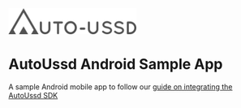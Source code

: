 <img src="./app/src/main/res/mipmap-hdpi/logo.png" width="50%" alt="AutoUssd Logo" />

# AutoUssd Android Sample App

A sample Android mobile app to follow
our [guide on integrating the AutoUssd SDK](https://hashkode.gitbook.io/autoussd-documentation/guide-android-sample-app)